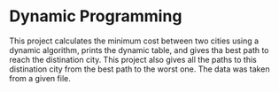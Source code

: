 # Dynamic Programming
This project calculates the minimum cost between two cities using a dynamic algorithm, prints the dynamic table, and gives tha best path to reach the distination city. This project also gives all the paths to this distination city from the best path to the worst one. The data was taken from a given file.
